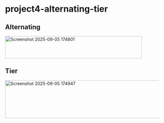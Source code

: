 # project4-alternating-tier
## Alternating
<img width="448" height="73" alt="Screenshot 2025-09-05 174801" src="https://github.com/user-attachments/assets/9bf98abb-4bfa-4987-a745-e8abd972b916" />

## Tier
<img width="624" height="124" alt="Screenshot 2025-09-05 174947" src="https://github.com/user-attachments/assets/696e9510-cf27-4309-af5e-0a331c3fc976" />
